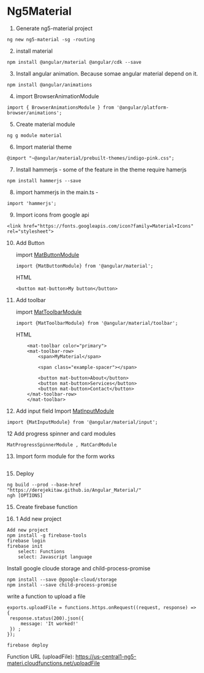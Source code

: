 # Ng5Material

1. Generate ng5-material project
```
ng new ng5-material -sg -routing
```

2. install material
```
npm install @angular/material @angular/cdk --save
```

3. Install angular animation. Because somae angular material depend on it.
```
npm install @angular/animations
```
4. import BrowserAnimationModule
```
import { BrowserAnimationsModule } from '@angular/platform-browser/animations';
```

5. Create material module
```
ng g module material
```

6. Import material theme 
```
@import "~@angular/material/prebuilt-themes/indigo-pink.css";
```

7. Install hammerjs - some of the feature in the theme require hamerjs
```
npm install hammerjs --save
```

8. import hammerjs in the main.ts - 
```
import 'hammerjs';
```

9. Import icons from google api
```
<link href="https://fonts.googleapis.com/icon?family=Material+Icons" rel="stylesheet">
```

10. Add Button

    import [MatButtonModule](https://material.angular.io/components/button/api)
    ```
    import {MatButtonModule} from '@angular/material';
    ```
    HTML
    ```
    <button mat-button>My button</button>
    ```

11. Add toolbar

    import [MatToolbarModule](https://material.angular.io/components/toolbar/api)
    ```
    import {MatToolbarModule} from '@angular/material/toolbar';
    ```
    HTML
    ```
        <mat-toolbar color="primary">
        <mat-toolbar-row>
            <span>MyMaterial</span>

            <span class="example-spacer"></span>
            
            <button mat-button>About</button>
            <button mat-button>Services</button>
            <button mat-button>Contact</button>
        </mat-toolbar-row>
        </mat-toolbar>
    ```

12. Add input field
Import [MatInputModule](https://material.angular.io/components/input/api)
```
import {MatInputModule} from '@angular/material/input';
```

12 Add progress spinner and card modules

```
MatProgressSpinnerModule , MatCardModule
```

13. Import form module for the form works
```

```

15. Deploy
```
ng build --prod --base-href "https://derejekitaw.github.io/Angular_Material/"
ngh [OPTIONS]
```

15. Create firebase function

15. 1 Add new project
```
Add new project
npm install -g firebase-tools
firebase login
firebase init
    select: Functions
    select: Javascript language
```
Install google cloude storage and child-process-promise
```
npm install --save @google-cloud/storage
npm install --save child-process-promise
```
write a function to upload a file
```
exports.uploadFile = functions.https.onRequest((request, response) => {
 response.status(200).json({
     message: 'It worked!'
 }) ;
});
```

```
firebase deploy
```
Function URL (uploadFile): https://us-central1-ng5-materi.cloudfunctions.net/uploadFile
